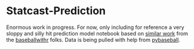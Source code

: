 # Statcast-Prediction

Enormous work in progress. For now, only including for reference a very sloppy and silly hit prediction model notebook based on [similar work](https://baseballwithr.wordpress.com/2018/08/21/r-code-for-probability-of-hit-given-three-variables/) from the [baseballwithr](https://baseballwithr.wordpress.com/) folks. Data is being pulled with help from [pybaseball](https://github.com/jldbc/pybaseball).
